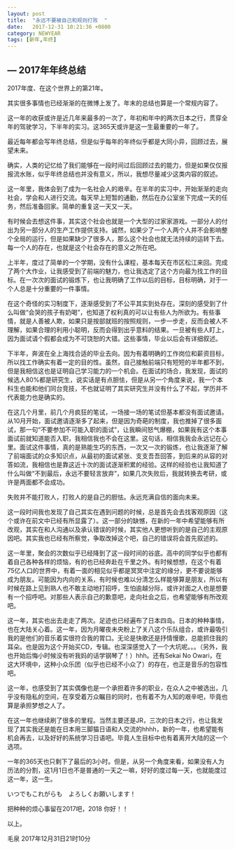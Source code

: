 ```yaml
---
layout: post
title:  "永远不要被自己和规则打败  "
date:   2017-12-31 10:21:36 +0800
category: NEWYEAR 
tags: [新年,年终]
---
```


##  — 2017年年终总结
2017年度、在这个世界上的第21年。

其实很多事情也已经渐渐的在微博上发了。年末的总结也算是一个常规内容了。

这一年的收获或许是近几年来最多的一次了，年初和年中的两次日本之行，贯穿全年的驾驶学习，下半年的实习。这365天或许是这一生最重要的一年了。

最近每年都会写年终总结，但是似乎每年的年终似乎都是大同小异，回顾过去，展望未来。

确实，人类的记忆给了我们能够在一段时间过后回顾过去的能力，但是如果仅仅报报流水账，似乎年终总结也并没有意义，所以，我想尽量减少这类内容的叙述。

这一年里，我体会到了成为一名社会人的艰辛。在半年的实习中，开始渐渐的走向社会，学会和人进行交流。每天早上短暂的通勤，然后在办公室坐下完成一天的任务，然后准备回家。简单的重复这一天又一天。

有时候会去想这件事，其实这个社会也就是一个大型的过家家游戏。一部分人的付出为另一部分人的生产工作提供支持。诚然，如果少了一个人两个人并不会影响整个全局的运行，但是如果缺少了很多人，那么这个社会也就无法持续的运转下去。每一个人的存在，也就是这个社会存在的意义之所在吧。

上半年，度过了简单的一个学期，没有什么课程，基本每天在市区松江来回。完成了两个大作业，让我感受到了前端的魅力，也让我选定了这个方向最为找工作的目标。在一次次的面试的锻炼下，也让我明确了工作以后的目标，目标明确，对于一个人总是十分重要的一件事情。

在这个奇怪的实习制度下，逐渐感受到了不公平其实到处存在。深刻的感受到了什么叫做“会哭的孩子有奶喝”，也知道了权利真的可以让有些人为所欲为。有些事情，就是人善被人欺，如果只是按部就班的按照规则，一步一步走，反而会被人不理解，如果合理的利用小聪明，反而会得到出乎意料的结果。一旦被有些人盯上，因为面试请个假都会成为不可饶恕的大错。这些事情，毕业以后会有详细叙述。

下半年，奔波在全上海找合适的毕业去向。因为有着明确的工作岗位和薪资目标，所以找工作确实有着一定的目的性。虽然，自己接触前端只有短短的半年都不到，但是我相信这也是证明自己学习能力的一个机会。在面试的场合，我发现，面试的候选人80%都是研究生，说实话是有点胆怯，但是从另一个角度来说，我一个本科生也能和他们同台竞技，不也就证明了其实研究生并没有什么了不起，学历并不代表能力也是确实的。

在这几个月里，前几个月疯狂的笔试，一场接一场的笔试但基本都没有面试邀请。从10月开始，面试邀请逐渐多了起来，但是因为奇葩的制度，我也推掉了很多面试，那一句“不要参加不可能入职的面试”，让我瞬间怒气爆棚，如果我有这个本事面试前就知道能否入职，我相信我也不会在这里。这句话，相信我我会永远记在心里。面试这件事情，真的是熟能生巧的东西，一次又一次的锻炼，也让我逐渐了解了前端面试的众多知识点，从最初的面试紧张、支支吾吾回答，到后来的从容的对答如流，我相信也是靠这近十次的面试逐渐积累的经验。这样的经验也让我知道了什么叫做“不到最后，永远不要轻言放弃”，如果几次失败后，我就转换去考研，或许是两面都不会成功。

失败并不能打败人，打败人的是自己的胆怯。永远充满自信的面向未来。

这一段时间我也发现了自己其实在遇到问题的时候，总是首先会去找客观原因（这个或许在前文中已经有所显露了）。这一部分的缺憾，在新的一年中希望能够有所改观，其实在和人沟通以及承认错误的时候，其实他人更想听到的是自己的主观原因吧。其实我也已经有所察觉，争取改掉这个吧，自己的错误将会首先叙述的。

这一年里，聚会的次数似乎已经降到了这一段时间的谷底。高中的同学似乎也都有着自己各种各样的烦恼，有的也已经奔赴在千里之外。有时候想想，在这个有着75亿人口的世界中，有着一面的相见似乎都是冥冥中注定的缘分，更不要说能够成为朋友。可能因为内向的关系，有时候也难以分清怎么样能够算是朋友，所以有时候在路上见到熟人也不敢主动地打招呼，生怕逾越分际，或许对面之人也是想要有一个招呼吧。对那些人表示自己的歉意吧，走向社会之后，也希望能够有所改观吧。

这一年，其实也出去走走了两次。足迹也已经遍布了日本四岛。日本的种种事情，也在大陆关心着。这一年，因为月曜夜未央粉上了关八这个乐队组合，或许最吸引我的是他们的音乐着实很符合我的胃口。无论是快歌还是抒情慢歌，总能抓住我的耳朵。也是因为这个开始买CD，专辑。也深深感觉入了一个大坑呢。。。（另外，我也开始后悔小时候没有听我妈的话学钢琴了！）hhh。还有Sekai No Owari，在这大环境中，这种小众乐团（似乎也已经不小众了）的存在，也正是音乐的包容性吧。

这一年，也感受到了其实偶像也是一个承担着许多的职业，在众人之中被选出，几乎没有隐私的空间，在享受着万众瞩目的同时，也有着不为人知的艰辛吧，毕竟也算是承担梦想之人了。

在这一年也继续刷了很多的里程。当然主要还是JR，三次的日本之行，也让我发现了其实我还是能在日本用三脚猫日语和人交流的hhhh，新的一年，也希望能有机会再去，以及好好的系统学习日语吧。毕竟人生目标中也有着离开大陆的这一个选项。

一年的365天也只剩下了最后的3小时。但是，从另一个角度来看，如果没有人为历法的分割，这1月1日也不是普通的一天之一嘛，好好的度过每一天，也就能度过这一年，这一生。

いつでもこれがらも　よろしくお願いします！

把种种的烦心事留在2017吧，2018 你好！！


以上。

毛泉
2017年12月31日21时10分









